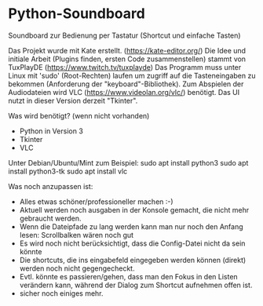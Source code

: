 # Python-Soundboard
Soundboard zur Bedienung per Tastatur (Shortcut und einfache Tasten)

Das Projekt wurde mit Kate erstellt. (https://kate-editor.org/)
Die Idee und initiale Arbeit (Plugins finden, ersten Code zusammenstellen) stammt von TuxPlayDE (https://www.twitch.tv/tuxplayde)
Das Programm muss unter Linux mit 'sudo' (Root-Rechten) laufen um zugriff auf die Tasteneingaben zu bekommen (Anforderung der "keyboard"-Bibliothek).
Zum Abspielen der Audiodateien wird VLC (https://www.videolan.org/vlc/) benötigt. Das UI nutzt in dieser Version derzeit "Tkinter".

Was wird benötigt? (wenn nicht vorhanden)
- Python in Version 3
- Tkinter
- VLC

Unter Debian/Ubuntu/Mint zum Beispiel:
    sudo apt install python3
    sudo apt install python3-tk
    sudo apt install vlc

Was noch anzupassen ist:
- Alles etwas schöner/professioneller machen :-)
- Aktuell werden noch ausgaben in der Konsole gemacht, die nicht mehr gebraucht werden.
- Wenn die Dateipfade zu lang werden kann man nur noch den Anfang lesen: Scrollbalken wären noch gut
- Es wird noch nicht berücksichtigt, dass die Config-Datei nicht da sein könnte
- Die shortcuts, die ins eingabefeld eingegeben werden können (direkt) werden noch nicht gegengecheckt.
- Evtl. könnte es passieren/gehen, dass man den Fokus in den Listen verändern kann, während der Dialog zum Shortcut aufnehmen offen ist.
- sicher noch einiges mehr.
